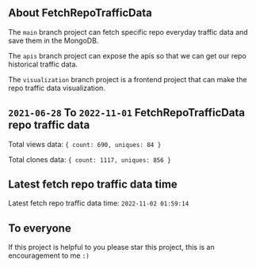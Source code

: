 ## About FetchRepoTrafficData

The `main` branch project can fetch specific repo everyday traffic data and save them in the MongoDB.

The `apis` branch project can expose the apis so that we can get our repo historical traffic data.

The `visualization` branch project is a frontend project that can make the repo traffic data visualization.

## `2021-06-28` To `2022-11-01` FetchRepoTrafficData repo traffic data

Total views data: `{ count: 690, uniques: 84 }`

Total clones data: `{ count: 1117, uniques: 856 }`

## Latest fetch repo traffic data time

Latest fetch repo traffic data time: `2022-11-02 01:59:14`

## To everyone

If this project is helpful to you please star this project, this is an encouragement to me `:)`




